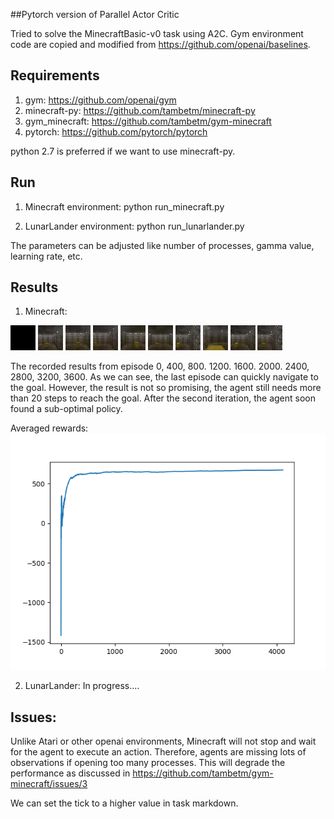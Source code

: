 ##Pytorch version of Parallel Actor Critic

Tried to solve the MinecraftBasic-v0 task using A2C.
Gym environment code are copied and modified from https://github.com/openai/baselines.

## Requirements
1. gym: https://github.com/openai/gym
2. minecraft-py: https://github.com/tambetm/minecraft-py
3. gym_minecraft: https://github.com/tambetm/gym-minecraft
4. pytorch: https://github.com/pytorch/pytorch

python 2.7 is preferred if we want to use minecraft-py.


## Run

1. Minecraft environment:
python run_minecraft.py

2. LunarLander environment:
python run_lunarlander.py

The parameters can be adjusted like number of processes, gamma value, learning rate, etc.

## Results

1. Minecraft:


![alt-text-1](videos/0.gif "Episode-0")
![alt-text-2](videos/400.gif "Episode-400")
![alt-text-3](videos/800.gif "Episode-800")
![alt-text-4](videos/1200.gif "Episode-1200")
![alt-text-5](videos/1600.gif "Episode-1600")
![alt-text-2](videos/2000.gif "Episode-2000")
![alt-text-2](videos/2400.gif "Episode-2400")
![alt-text-2](videos/2800.gif "Episode-2800")
![alt-text-2](videos/3200.gif "Episode-3200")
![alt-text-2](videos/3600.gif "Episode-3600")

The recorded results from episode 0, 400, 800. 1200. 1600. 2000. 2400, 2800, 3200, 3600.
As we can see, the last episode can quickly navigate to the goal. However, the result is not so
promising, the agent still needs more than 20 steps to reach the goal. After the second iteration, the agent soon found a sub-optimal policy.

Averaged rewards:
![alt-text-1](videos/rewards.png "Episode-0")


2. LunarLander:
In progress....

## Issues:

Unlike Atari or other openai environments, Minecraft will not stop and wait for the agent to execute an action. Therefore, 
agents are missing lots of observations if opening too many processes. This will degrade the performance as discussed in 
https://github.com/tambetm/gym-minecraft/issues/3

We can set the tick to a higher value in task markdown.
